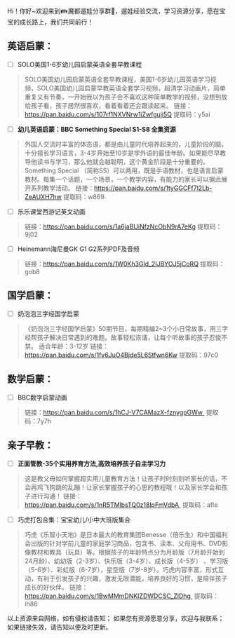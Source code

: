 Hi！你好~欢迎来到👪魔都遛娃分享群🍭，遛娃经验交流，学习资源分享，愿在宝宝的成长路上，我们共同前行！
## 英语启蒙：
- [ ] SOLO美国1-6岁幼儿园启蒙英语全套早教课程
>SOLO美国幼儿园启蒙英语全套早教课程，美国1-6岁幼儿园英语学习视频，SOLO美国幼儿园启蒙早教英语全套学习视频，超清学习动画片，简单重复又有节奏，一开始我以为孩子会不喜欢这种简单教学的视频，没想到放给孩子看，孩子居然很喜欢，看着看着还会跟读起来。
>链接：https://pan.baidu.com/s/107rf1NXVNrw1iZwfguji5Q
>提取码：y5ai
- [ ] **幼儿英语启蒙：BBC Something Special S1-S8 全集资源**
>外国人交流时丰富的体态语，都是由儿童时代培养起来的，儿童阶段的脑，十分擅长学习语言，3-4岁开始至10岁是学外语的最佳年龄。如果能尽早教导他读书与学习，那么他就会越聪明，这个黄金阶段是十分重要的。Something Special （简称SS）可以两用，既是手语教材，也是语言启蒙教材。每集一个话题，一个场景，一个教学内容，有能力的家长可以据此展开系列教学活动。
>链接：https://pan.baidu.com/s/1tyGGCFf7l2Lb-ZeAUXH7hw
>提取码：w869
- [ ] 乐乐课堂西游记英文动画
>链接：https://pan.baidu.com/s/1a6jaBUiNfzNcObN9rA7eKg
>提取码：9j02
- [ ] Heinemann海尼曼GK G1 G2系列PDF及音频
>链接：https://pan.baidu.com/s/1W0Kh3Gld_2IJBYOJ5jCoRQ
>提取码：gob8
## 
## 国学启蒙：
- [ ] 奶泡泡三字经国学启蒙
>《奶泡泡三字经国学启蒙》50期节目，每期精编2~3个小日常故事，用三字经帮孩子解决日常遇到的难题。故事轻松诙谐，让每个听故事的孩子忍俊不禁。
>适合年龄：3-12岁
>链接：https://pan.baidu.com/s/1fv6JuO4Bjde5L6Stfwn6Kw
>提取码：97c0
## 
## 数学启蒙：
- [ ] BBC数字启蒙动画
>链接：https://pan.baidu.com/s/1hCJ-V7CAMazX-fznygpGWw 
>提取码：7y7h

## 亲子早教：
- [ ] **正面管教-35个实用养育方法,高效培养孩子自主学习力**
>这是教父母如何掌握超实用儿童教育方法！让孩子时时刻刻听家长的话，不会再鸡飞狗跳的乱蹦！让家长掌握孩子的心思的教程哦！以及家长学会和孩子进行沟通！
>链接：https://pan.baidu.com/s/1nR5TMlbsTQ0z18lpFmVdbA 
>提取码：afle
- [ ] 巧虎打包合集：宝宝幼儿/小中大班版集合
>巧虎《乐智小天地》是日本最大的教育集团Benesse（倍乐生）和中国福利会出版的针对学前儿童的家庭学习商品，包含书、读本、父母用书、DVD影像教材和教具（玩具）等。根据孩子的年龄特点分为月龄版（7月龄开始到24月龄）、幼幼版（2-3岁）、快乐版（3-4岁）、成长版（4-5岁） 、学习版（5-6岁）、彩虹版（6-7岁），星空版（7岁-8岁）。巧虎内容丰富，形式互动，有利于引发孩子的兴趣，激发无限潜能，培养良好的习惯，是陪伴孩子成长的好伙伴。
>链接：https://pan.baidu.com/s/1BwMMmDNKIZDWDCSC_ZlDhg 
>提取码：ih86

以上资源来自网络，如有侵权请告知；
如果您有资源愿意分享，欢迎与我联系；
如果链接失效，请告知以便及时更新。






